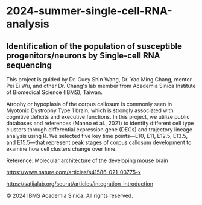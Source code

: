 # 2024-summer-single-cell-RNA-analysis
## Identification of the population of susceptible progenitors/neurons by Single-cell RNA sequencing
This project is guided by Dr. Guey Shin Wang, Dr. Yao Ming Chang, mentor Pei Ei Wu, and other Dr. Chang's lab member from Academia Sinica Institute of Biomedical Science (IBMS), Taiwan.

Atrophy or hypoplasia of the corpus callosum is commonly seen in Myotonic Dystrophy Type 1 brain, which is strongly associated with cognitive deficits and executive functions. In this project, we utilize public databases and references (Manno et al., 2021) to identify different cell type clusters through differential expression gene (DEGs) and trajectory lineage analysis using R. We selected five key time points—E10, E11, E12.5, E13.5, and E15.5—that represent peak stages of corpus callosum development to examine how cell clusters change over time.

Reference: Molecular architecture of the developing mouse brain

https://www.nature.com/articles/s41586-021-03775-x

https://satijalab.org/seurat/articles/integration_introduction

© 2024 IBMS Academia Sinica. All rights reserved.
